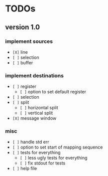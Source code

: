 # TODOs

## version 1.0

### implement sources

* `[X]` line
* `[ ]` selection
* `[ ]` buffer

### implement destinations

* `[ ]` register
    * `[ ]` option to set default register
* `[ ]` selection
* `[ ]` split
    * `[ ]` horizontal split
    * `[ ]` vertical split
* `[X]` message window

### misc

* `[ ]` handle std err
* `[ ]` option to set start of mapping sequence
* `[ ]` tests for everything
    * `[ ]` less ugly tests for everything
    * `[ ]` fix stdout for tests
* `[ ]` help file
